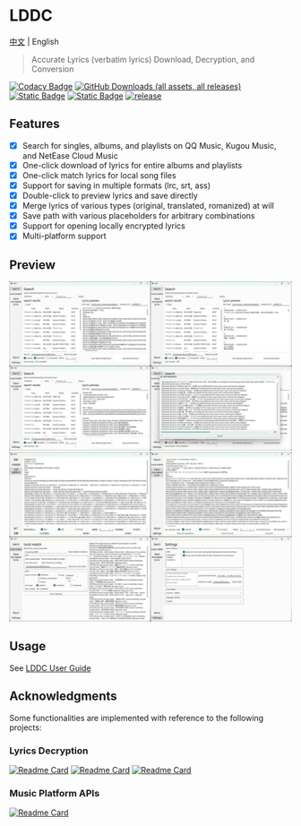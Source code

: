 # LDDC

[中文](./README.md) | English

> Accurate Lyrics (verbatim lyrics) Download, Decryption, and Conversion

[![Codacy Badge](https://app.codacy.com/project/badge/Grade/015f636391584ffc82790ff7038da5ca)](https://app.codacy.com/gh/chenmozhijin/LDDC/dashboard?utm_source=gh&utm_medium=referral&utm_content=&utm_campaign=Badge_grade)
[![GitHub Downloads (all assets, all releases)](https://img.shields.io/github/downloads/chenmozhijin/LDDC/total)](https://github.com/chenmozhijin/LDDC/releases/latest)
[![Static Badge](https://img.shields.io/badge/Python-3.10%2B-brightgreen)](https://www.python.org/downloads/)
[![Static Badge](https://img.shields.io/badge/License-GPLv3-blue)](https://github.com/chenmozhijin/LDDC/blob/main/LICENSE)
[![release](https://img.shields.io/github/v/release/chenmozhijin/LDDC?color=blue)](https://github.com/chenmozhijin/LDDC/releases/latest)

## Features

- [x] Search for singles, albums, and playlists on QQ Music, Kugou Music, and NetEase Cloud Music
- [x] One-click download of lyrics for entire albums and playlists
- [x] One-click match lyrics for local song files
- [x] Support for saving in multiple formats (lrc, srt, ass)
- [x] Double-click to preview lyrics and save directly
- [x] Merge lyrics of various types (original, translated, romanized) at will
- [x] Save path with various placeholders for arbitrary combinations
- [x] Support for opening locally encrypted lyrics
- [x] Multi-platform support

## Preview

![image](img/en_1.jpg)
![image](img/en_2.jpg)

## Usage

See [LDDC User Guide](https://github.com/chenmozhijin/LDDC/wiki)

## Acknowledgments

Some functionalities are implemented with reference to the following projects:

### Lyrics Decryption

[![Readme Card](https://github-readme-stats.vercel.app/api/pin/?username=WXRIW&repo=Lyricify-Lyrics-Helper)](https://github.com/WXRIW/Lyricify-Lyrics-Helper)
[![Readme Card](https://github-readme-stats.vercel.app/api/pin/?username=jixunmoe&repo=qmc-decode)](https://github.com/jixunmoe/qmc-decode)
[![Readme Card](https://github-readme-stats.vercel.app/api/pin/?username=parakeet-rs&repo=libparakeet)](https://github.com/parakeet-rs/libparakeet)

### Music Platform APIs

[![Readme Card](https://github-readme-stats.vercel.app/api/pin/?username=MCQTSS&repo=MCQTSS_QQMusic)](https://github.com/MCQTSS/MCQTSS_QQMusic)
